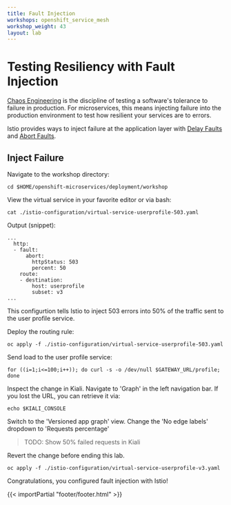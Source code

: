 ```yaml
---
title: Fault Injection
workshops: openshift_service_mesh
workshop_weight: 43
layout: lab
---
```


# Testing Resiliency with Fault Injection

[Chaos Engineering][1] is the discipline of testing a software's tolerance to failure in production.  For microservices, this means injecting failure into the production environment to test how resilient your services are to errors.

Istio provides ways to inject failure at the application layer with [Delay Faults][2] and [Abort Faults][3].

## Inject Failure

Navigate to the workshop directory:
```
cd $HOME/openshift-microservices/deployment/workshop
```

View the virtual service in your favorite editor or via bash:
```
cat ./istio-configuration/virtual-service-userprofile-503.yaml
```

Output (snippet):
```
...
  http:
  - fault:
      abort:
        httpStatus: 503
        percent: 50
    route:
    - destination:
        host: userprofile
        subset: v3
...
```

This configurtion tells Istio to inject 503 errors into 50% of the traffic sent to the user profile service.

Deploy the routing rule:
```
oc apply -f ./istio-configuration/virtual-service-userprofile-503.yaml
```

Send load to the user profile service:
```
for ((i=1;i<=100;i++)); do curl -s -o /dev/null $GATEWAY_URL/profile; done
```

Inspect the change in Kiali.  Navigate to 'Graph' in the left navigation bar. If you lost the URL, you can retrieve it via:
```
echo $KIALI_CONSOLE
```

Switch to the 'Versioned app graph' view.  Change the 'No edge labels' dropdown to 'Requests percentage'

> TODO: Show 50% failed requests in Kiali

Revert the change before ending this lab.

```
oc apply -f ./istio-configuration/virtual-service-userprofile-v3.yaml
```

Congratulations, you configured fault injection with Istio!


[1]: https://en.wikipedia.org/wiki/Chaos_engineering
[2]: https://istio.io/docs/tasks/traffic-management/fault-injection/#injecting-an-http-delay-fault
[3]: https://istio.io/docs/tasks/traffic-management/fault-injection/#injecting-an-http-abort-fault

{{< importPartial "footer/footer.html" >}}